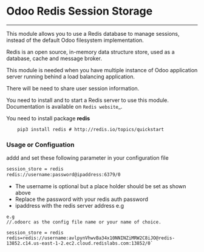 # Odoo Redis Session Storage
------------------------------

This module allows you to use a Redis database to manage sessions, instead of the default Odoo filesystem implementation.

Redis is an open source, in-memory data structure store, used as a database, cache and message broker.

This module is needed when you have multiple instance of Odoo application server running behind a load balancing application.

There will be need to share user session information.

You need to install and to start a Redis server to use this module.
Documentation is available on `Redis website`_.

You need to install package **redis**
```
    pip3 install redis # http://redis.io/topics/quickstart
```

### Usage or Configuation
addd and set these following parameter in your configuration file
```bash
session_store = redis
redis://username:password@ipaddress:6379/0 
```
* The username is optional but a place holder should be set as shown above
* Replace the password with your redis auth password
* ipaddress with the redis server address e.g

```
e.g
//.odoorc as the config file name or your name of choice.

session_store = redis
redis=redis://username:avlpynVhwvBa34x10NNINZiMRW2C8iJO@redis-13852.c14.us-east-1-2.ec2.cloud.redislabs.com:13852/0`
```

